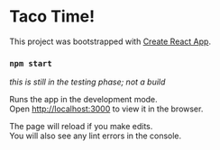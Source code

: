 # Taco Time!

This project was bootstrapped with [Create React App](https://github.com/facebook/create-react-app).

### `npm start`

*this is still in the testing phase; not a build*

Runs the app in the development mode.\
Open [http://localhost:3000](http://localhost:3000) to view it in the browser.

The page will reload if you make edits.\
You will also see any lint errors in the console.